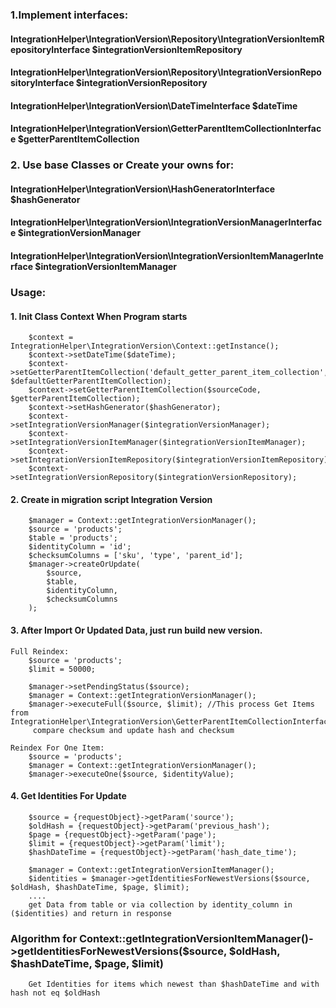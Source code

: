 ### 1.Implement interfaces:
#### IntegrationHelper\IntegrationVersion\Repository\IntegrationVersionItemRepositoryInterface $integrationVersionItemRepository
#### IntegrationHelper\IntegrationVersion\Repository\IntegrationVersionRepositoryInterface $integrationVersionRepository
#### IntegrationHelper\IntegrationVersion\DateTimeInterface $dateTime 
#### IntegrationHelper\IntegrationVersion\GetterParentItemCollectionInterface $getterParentItemCollection

### 2. Use base Classes or Create your owns for:
#### IntegrationHelper\IntegrationVersion\HashGeneratorInterface $hashGenerator
#### IntegrationHelper\IntegrationVersion\IntegrationVersionManagerInterface $integrationVersionManager
#### IntegrationHelper\IntegrationVersion\IntegrationVersionItemManagerInterface $integrationVersionItemManager

### Usage: 
#### 1. Init Class Context When Program starts
```
    $context = IntegrationHelper\IntegrationVersion\Context::getInstance();
    $context->setDateTime($dateTime);
    $context->setGetterParentItemCollection('default_getter_parent_item_collection', $defaultGetterParentItemCollection);
    $context->setGetterParentItemCollection($sourceCode, $getterParentItemCollection);
    $context->setHashGenerator($hashGenerator);
    $context->setIntegrationVersionManager($integrationVersionManager);
    $context->setIntegrationVersionItemManager($integrationVersionItemManager);
    $context->setIntegrationVersionItemRepository($integrationVersionItemRepository);
    $context->setIntegrationVersionRepository($integrationVersionRepository);
```

#### 2. Create in migration script Integration Version
```
    $manager = Context::getIntegrationVersionManager();
    $source = 'products';
    $table = 'products';
    $identityColumn = 'id';
    $checksumColumns = ['sku', 'type', 'parent_id'];
    $manager->createOrUpdate(
        $source,
        $table,
        $identityColumn,
        $checksumColumns
    );
```

#### 3. After Import Or Updated Data, just run build new version. 
```
Full Reindex: 
    $source = 'products';
    $limit = 50000;

    $manager->setPendingStatus($source);
    $manager = Context::getIntegrationVersionManager();
    $manager->executeFull($source, $limit); //This process Get Items from IntegrationHelper\IntegrationVersion\GetterParentItemCollectionInterface,
     compare checksum and update hash and checksum
```
```
Reindex For One Item: 
    $source = 'products';
    $manager = Context::getIntegrationVersionManager();
    $manager->executeOne($source, $identityValue);
```

#### 4. Get Identities For Update
```
    $source = {requestObject}->getParam('source');
    $oldHash = {requestObject}->getParam('previous_hash');
    $page = {requestObject}->getParam('page');
    $limit = {requestObject}->getParam('limit');
    $hashDateTime = {requestObject}->getParam('hash_date_time');

    $manager = Context::getIntegrationVersionItemManager();
    $identities = $manager->getIdentitiesForNewestVersions($source, $oldHash, $hashDateTime, $page, $limit);
    ....
    get Data from table or via collection by identity_column in ($identities) and return in response
```

### Algorithm for Context::getIntegrationVersionItemManager()->getIdentitiesForNewestVersions($source, $oldHash, $hashDateTime, $page, $limit) 
```
    Get Identities for items which newest than $hashDateTime and with hash not eq $oldHash
```
